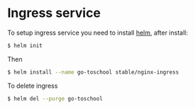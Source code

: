 # Ingress service

To setup ingress service you need to install [helm](https://github.com/helm/helm), after install:

```sh
$ helm init
```

Then

```sh
$ helm install --name go-toschool stable/nginx-ingress
```


To delete ingress

```sh
$ helm del --purge go-toschool
```